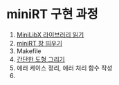 # miniRT 구현 과정
1. [MiniLibX 라이브러리 읽기](miniRT라이브러리)
2. [miniRT 창 띄우기](miniRT풀이)
4. Makefile
3. [간단한 도형 그리기](miniRT평면도형)
5. 에러 케이스 정리, 에러 처리 함수 작성
6. 
